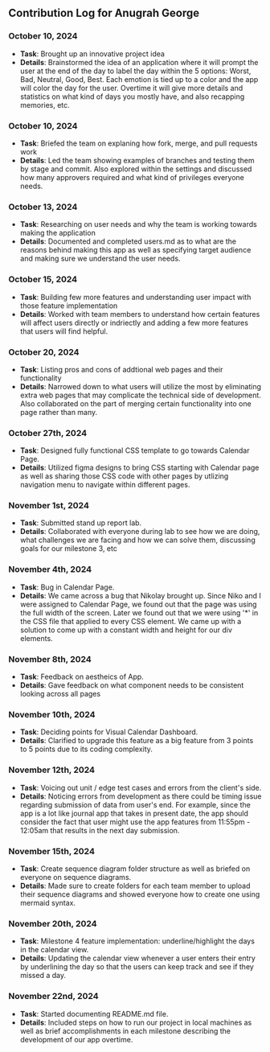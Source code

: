 ## Contribution Log for Anugrah George

### October 10, 2024 
  - **Task**: Brought up an innovative project idea 
  - **Details**: Brainstormed the idea of an application where it will prompt the user at the end of the day to label the day 
  within the 5 options: Worst, Bad, Neutral, Good, Best. Each emotion is tied up to a color and the app will color the day for the user. Overtime it will give more 
  details and statistics on what kind of days you mostly have, and also recapping memories, etc.

### October 10, 2024
  - **Task**: Briefed the team on explaning how fork, merge, and pull requests work
  - **Details**: Led the team showing examples of branches and testing them by stage and commit. Also explored within the settings and discussed how many approvers
 required and what kind of privileges everyone needs.

### October 13, 2024
  - **Task**: Researching on user needs and why the team is working towards making the application
  - **Details**: Documented and completed users.md as to what are the reasons behind making this app as well as specifying target audience and making sure we understand the user needs. 

### October 15, 2024
  - **Task**: Building few more features and understanding user impact with those feature implementation
  - **Details**: Worked with team members to understand how certain features will affect users directly or indriectly and adding a few more features that users will find helpful.

### October 20, 2024  
  - **Task**: Listing pros and cons of addtional web pages and their functionality
  - **Details**: Narrowed down to what users will utilize the most by eliminating extra web pages that may complicate the technical side of development. Also collaborated on the part of merging certain functionality into one page rather than many.

### October 27th, 2024 
  - **Task**: Designed fully functional CSS template to go towards Calendar Page.
  - **Details**: Utilized figma designs to bring CSS starting with Calendar page as well as sharing those CSS code with other pages by utlizing navigation menu to navigate within different pages.

### November 1st, 2024  
  - **Task**: Submitted stand up report lab.
  - **Details**: Collaborated with everyone during lab to see how we are doing, what challenges we are facing and how we can solve them, discussing goals for our milestone 3, etc

### November 4th, 2024 
  - **Task**: Bug in Calendar Page.
  - **Details**: We came across a bug that Nikolay brought up. Since Niko and I were assigned to Calendar Page, we found out that the page was using the full width of the screen. Later we found out that we were using '*' in the CSS file that applied to every CSS element. We came up with a solution to come up with a constant width and height for our div elements.

### November 8th, 2024
  - **Task**: Feedback on aestheics of App.
  - **Details**: Gave feedback on what component needs to be consistent looking across all pages

### November 10th, 2024
  - **Task**: Deciding points for Visual Calendar Dashboard.
  - **Details**: Clarified to upgrade this feature as a big feature from 3 points to 5 points due to its coding complexity.

### November 12th, 2024
  - **Task**: Voicing out unit / edge test cases and errors from the client's side.
  - **Details**: Noticing errors from development as there could be timing issue regarding submission of data from user's end. For example, since the app is a lot like journal app that takes in present date, the app should consider the fact that user might use the app features from 11:55pm - 12:05am that results in the next day submission.

### November 15th, 2024 
  - **Task**: Create sequence diagram folder structure as well as briefed on everyone on sequence diagrams.
  - **Details**: Made sure to create folders for each team member to upload their sequence diagrams and showed everyone how to create one using mermaid syntax.

### November 20th, 2024
  - **Task**: Milestone 4 feature implementation: underline/highlight the days in the calendar view.
  - **Details**: Updating the calendar view whenever a user enters their entry by underlining the day so that the users can keep track and see if they missed a day.

### November 22nd, 2024  
  - **Task**: Started documenting README.md file.
  - **Details**: Included steps on how to run our project in local machines as well as brief accomplishments in each milestone describing the development of our app overtime.
